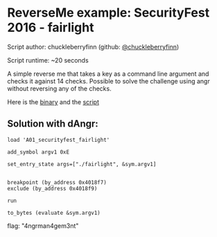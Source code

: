 # ReverseMe example: SecurityFest 2016 - fairlight

Script author: chuckleberryfinn (github: [@chuckleberryfinn](https://github.com/chuckleberryfinn))

Script runtime: ~20 seconds

A simple reverse me that takes a key as a command line argument and checks it against 14 checks. Possible to solve the challenge using angr without reversing any of the checks.

Here is the [binary](https://github.com/angr/angr-examples/tree/master/examples/securityfest_fairlight/fairlight)
and the [script](https://github.com/angr/angr-examples/tree/master/examples/securityfest_fairlight/solve.py)

## Solution with dAngr:

```
load 'A01_securityfest_fairlight'

add_symbol argv1 0xE

set_entry_state args=["./fairlight", &sym.argv1]


breakpoint (by_address 0x4018f7)
exclude (by_address 0x4018f9)

run

to_bytes (evaluate &sym.argv1)

```
flag: "4ngrman4gem3nt"